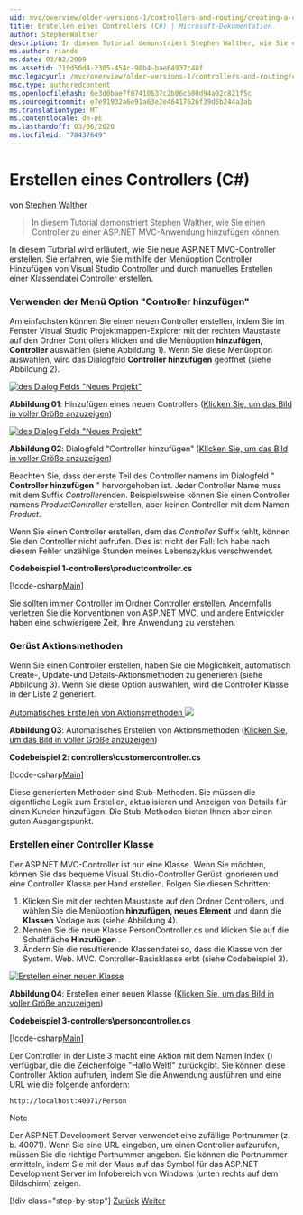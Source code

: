 ```yaml
---
uid: mvc/overview/older-versions-1/controllers-and-routing/creating-a-controller-cs
title: Erstellen eines Controllers (C#) | Microsoft-Dokumentation
author: StephenWalther
description: In diesem Tutorial demonstriert Stephen Walther, wie Sie einen Controller zu einer ASP.NET MVC-Anwendung hinzufügen können.
ms.author: riande
ms.date: 03/02/2009
ms.assetid: 719d50d4-2305-454c-98b4-bae64937c48f
msc.legacyurl: /mvc/overview/older-versions-1/controllers-and-routing/creating-a-controller-cs
msc.type: authoredcontent
ms.openlocfilehash: 6e3d0bae7f07410637c2b06c500d94a02c821f5c
ms.sourcegitcommit: e7e91932a6e91a63e2e46417626f39d6b244a3ab
ms.translationtype: MT
ms.contentlocale: de-DE
ms.lasthandoff: 03/06/2020
ms.locfileid: "78437649"
---
```

# <a name="creating-a-controller-c"></a>Erstellen eines Controllers (C#)

von [Stephen Walther](https://github.com/StephenWalther)

> In diesem Tutorial demonstriert Stephen Walther, wie Sie einen Controller zu einer ASP.NET MVC-Anwendung hinzufügen können.

In diesem Tutorial wird erläutert, wie Sie neue ASP.NET MVC-Controller erstellen. Sie erfahren, wie Sie mithilfe der Menüoption Controller Hinzufügen von Visual Studio Controller und durch manuelles Erstellen einer Klassendatei Controller erstellen.

### <a name="using-the-add-controller-menu-option"></a>Verwenden der Menü Option "Controller hinzufügen"

Am einfachsten können Sie einen neuen Controller erstellen, indem Sie im Fenster Visual Studio Projektmappen-Explorer mit der rechten Maustaste auf den Ordner Controllers klicken und die Menüoption **hinzufügen, Controller** auswählen (siehe Abbildung 1). Wenn Sie diese Menüoption auswählen, wird das Dialogfeld **Controller hinzufügen** geöffnet (siehe Abbildung 2).

[![des Dialog Felds "Neues Projekt"](creating-a-controller-cs/_static/image1.jpg)](creating-a-controller-cs/_static/image1.png)

**Abbildung 01**: Hinzufügen eines neuen Controllers ([Klicken Sie, um das Bild in voller Größe anzuzeigen](creating-a-controller-cs/_static/image2.png))

[![des Dialog Felds "Neues Projekt"](creating-a-controller-cs/_static/image2.jpg)](creating-a-controller-cs/_static/image3.png)

**Abbildung 02**: Dialogfeld "Controller hinzufügen" ([Klicken Sie, um das Bild in voller Größe anzuzeigen](creating-a-controller-cs/_static/image4.png))

Beachten Sie, dass der erste Teil des Controller namens im Dialogfeld " **Controller hinzufügen** " hervorgehoben ist. Jeder Controller Name muss mit dem Suffix *Controller*enden. Beispielsweise können Sie einen Controller namens *ProductController* erstellen, aber keinen Controller mit dem Namen *Product*.

Wenn Sie einen Controller erstellen, dem das *Controller* Suffix fehlt, können Sie den Controller nicht aufrufen. Dies ist nicht der Fall: Ich habe nach diesem Fehler unzählige Stunden meines Lebenszyklus verschwendet.

**Codebeispiel 1-controllers\productcontroller.cs**

[!code-csharp[Main](creating-a-controller-cs/samples/sample1.cs)]

Sie sollten immer Controller im Ordner Controller erstellen. Andernfalls verletzen Sie die Konventionen von ASP.NET MVC, und andere Entwickler haben eine schwierigere Zeit, Ihre Anwendung zu verstehen.

### <a name="scaffolding-action-methods"></a>Gerüst Aktionsmethoden

Wenn Sie einen Controller erstellen, haben Sie die Möglichkeit, automatisch Create-, Update-und Details-Aktionsmethoden zu generieren (siehe Abbildung 3). Wenn Sie diese Option auswählen, wird die Controller Klasse in der Liste 2 generiert.

[Automatisches Erstellen von Aktionsmethoden ![](creating-a-controller-cs/_static/image3.jpg)](creating-a-controller-cs/_static/image5.png)

**Abbildung 03**: Automatisches Erstellen von Aktionsmethoden ([Klicken Sie, um das Bild in voller Größe anzuzeigen](creating-a-controller-cs/_static/image6.png))

**Codebeispiel 2: controllers\customercontroller.cs**

[!code-csharp[Main](creating-a-controller-cs/samples/sample2.cs)]

Diese generierten Methoden sind Stub-Methoden. Sie müssen die eigentliche Logik zum Erstellen, aktualisieren und Anzeigen von Details für einen Kunden hinzufügen. Die Stub-Methoden bieten Ihnen aber einen guten Ausgangspunkt.

### <a name="creating-a-controller-class"></a>Erstellen einer Controller Klasse

Der ASP.NET MVC-Controller ist nur eine Klasse. Wenn Sie möchten, können Sie das bequeme Visual Studio-Controller Gerüst ignorieren und eine Controller Klasse per Hand erstellen. Folgen Sie diesen Schritten:

1. Klicken Sie mit der rechten Maustaste auf den Ordner Controllers, und wählen Sie die Menüoption **hinzufügen, neues Element** und dann die **Klassen** Vorlage aus (siehe Abbildung 4).
2. Nennen Sie die neue Klasse PersonController.cs und klicken Sie auf die Schaltfläche **Hinzufügen** .
3. Ändern Sie die resultierende Klassendatei so, dass die Klasse von der System. Web. MVC. Controller-Basisklasse erbt (siehe Codebeispiel 3).

[![Erstellen einer neuen Klasse](creating-a-controller-cs/_static/image4.jpg)](creating-a-controller-cs/_static/image7.png)

**Abbildung 04**: Erstellen einer neuen Klasse ([Klicken Sie, um das Bild in voller Größe anzuzeigen](creating-a-controller-cs/_static/image8.png))

**Codebeispiel 3-controllers\personcontroller.cs**

[!code-csharp[Main](creating-a-controller-cs/samples/sample3.cs)]

Der Controller in der Liste 3 macht eine Aktion mit dem Namen Index () verfügbar, die die Zeichenfolge "Hallo Welt!" zurückgibt. Sie können diese Controller Aktion aufrufen, indem Sie die Anwendung ausführen und eine URL wie die folgende anfordern:

`http://localhost:40071/Person`

> [!NOTE]
> 
> Der ASP.NET Development Server verwendet eine zufällige Portnummer (z. b. 40071). Wenn Sie eine URL eingeben, um einen Controller aufzurufen, müssen Sie die richtige Portnummer angeben. Sie können die Portnummer ermitteln, indem Sie mit der Maus auf das Symbol für das ASP.NET Development Server im Infobereich von Windows (unten rechts auf dem Bildschirm) zeigen.
> 
> [!div class="step-by-step"]
> [Zurück](adding-dynamic-content-to-a-cached-page-cs.md)
> [Weiter](creating-an-action-cs.md)

